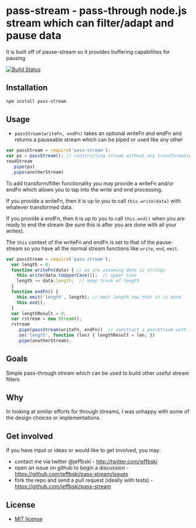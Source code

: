# pass-stream - pass-through node.js stream which can filter/adapt and pause data

It is built off of pause-stream so it provides buffering capabilities for pausing

[![Build Status](https://secure.travis-ci.org/jeffbski/pass-stream.png?branch=master)](http://travis-ci.org/jeffbski/pass-stream)

## Installation

```bash
npm install pass-stream
```

## Usage

 - `passStream(writeFn, endFn)` takes an optional writeFn and endFn and returns a pauseable stream which can be piped or used like any other


```javascript
var passStream = require('pass-stream');
var ps = passStream(); // constructing stream without any transformations
readStream
  .pipe(ps)
  .pipe(anotherStream)
```

To add transform/filter functionality you may provide a writeFn and/or endFn which allows you to tap into the write and end processing.

If you provide a writeFn, then it is up to you to call `this.write(data)` with whatever transformed data.

If you provide a endFn, then it is up to you to call `this.end()` when you are ready to end the stream (be sure this is after you are done with all your writes).

The `this` context of the writeFn and endFn is set to that of the pause-stream so you have all the normal stream functions like `write`, `end`, `emit`.

```javascript
var passStream = require('pass-stream');
  var length = 0;
  function writeFn(data) { // we are assuming data is strings
    this.write(data.toUpperCase());  // upper case
    length += data.length;  // keep track of length
  }
  function endFn() {
    this.emit('length', length); // emit length now that it is done
    this.end();
  }
  var lengthResult = 0;
  var rstream = new Stream();
  rstream
    .pipe(passStream(writeFn, endFn))  // construct a passStream with transformFns
    .on('length', function (len) { lengthResult = len; })
    .pipe(anotherStream);
```


## Goals

Simple pass-through stream which can be used to build other useful stream filters

## Why

In looking at similar efforts for through streams, I was unhappy with some of the design choices or implementations.

## Get involved

If you have input or ideas or would like to get involved, you may:

 - contact me via twitter @jeffbski  - <http://twitter.com/jeffbski>
 - open an issue on github to begin a discussion - <https://github.com/jeffbski/pass-stream/issues>
 - fork the repo and send a pull request (ideally with tests) - <https://github.com/jeffbski/pass-stream>

## License

 - [MIT license](http://github.com/jeffbski/pass-stream/raw/master/LICENSE)

